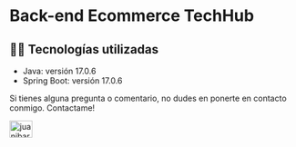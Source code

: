 # Back-end Ecommerce TechHub

## 👨‍💻 Tecnologías utilizadas

- Java: versión 17.0.6
- Spring Boot: versión 17.0.6

Si tienes alguna pregunta o comentario, no dudes en ponerte en contacto conmigo. 
Contactame!
<p align="left">
<a href="https://linkedin.com/in/juanibarguen" target="blank"><img align="center" src="https://raw.githubusercontent.com/rahuldkjain/github-profile-readme-generator/master/src/images/icons/Social/linked-in-alt.svg" alt="juanibarguen" height="30" width="40" /></a>
</p>

